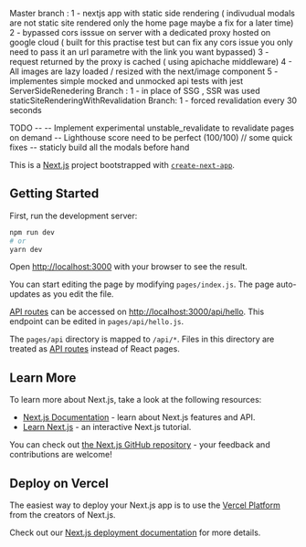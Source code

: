 Master branch :
	1 - nextjs app with static side rendering ( indivudual modals are not static site rendered only the home page maybe a fix for a later time)
	2 - bypassed cors isssue on server with a dedicated proxy hosted on google cloud ( built for this practise test but can fix any cors issue you only need to pass it an url parametre with the link you want bypassed)
	3 - request returned by the proxy is cached ( using apichache middleware) 
	4 - All images are lazy loaded / resized with the next/image component
	5 - implementes simple mocked and unmocked api tests with jest 
ServerSideRenedering Branch : 
	1 - in place of SSG , SSR was used
staticSiteRenderingWithRevalidation Branch:
	1 - forced revalidation every 30 seconds

TODO --
-- Implement experimental unstable_revalidate to revalidate pages on demand 
-- Lighthouse score need to be perfect (100/100) //  some quick fixes
-- staticly build all the modals before hand





This is a [Next.js](https://nextjs.org/) project bootstrapped with [`create-next-app`](https://github.com/vercel/next.js/tree/canary/packages/create-next-app).

## Getting Started

First, run the development server:

```bash
npm run dev
# or
yarn dev
```

Open [http://localhost:3000](http://localhost:3000) with your browser to see the result.

You can start editing the page by modifying `pages/index.js`. The page auto-updates as you edit the file.

[API routes](https://nextjs.org/docs/api-routes/introduction) can be accessed on [http://localhost:3000/api/hello](http://localhost:3000/api/hello). This endpoint can be edited in `pages/api/hello.js`.

The `pages/api` directory is mapped to `/api/*`. Files in this directory are treated as [API routes](https://nextjs.org/docs/api-routes/introduction) instead of React pages.

## Learn More

To learn more about Next.js, take a look at the following resources:

- [Next.js Documentation](https://nextjs.org/docs) - learn about Next.js features and API.
- [Learn Next.js](https://nextjs.org/learn) - an interactive Next.js tutorial.

You can check out [the Next.js GitHub repository](https://github.com/vercel/next.js/) - your feedback and contributions are welcome!

## Deploy on Vercel

The easiest way to deploy your Next.js app is to use the [Vercel Platform](https://vercel.com/new?utm_medium=default-template&filter=next.js&utm_source=create-next-app&utm_campaign=create-next-app-readme) from the creators of Next.js.

Check out our [Next.js deployment documentation](https://nextjs.org/docs/deployment) for more details.

